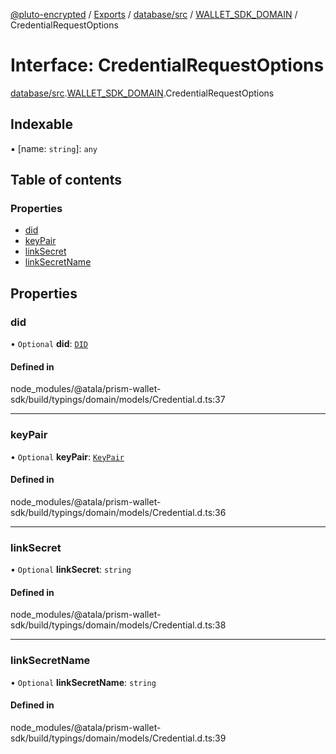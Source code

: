 [@pluto-encrypted](../README.md) / [Exports](../modules.md) / [database/src](../modules/database_src.md) / [WALLET\_SDK\_DOMAIN](../modules/database_src.WALLET_SDK_DOMAIN.md) / CredentialRequestOptions

# Interface: CredentialRequestOptions

[database/src](../modules/database_src.md).[WALLET\_SDK\_DOMAIN](../modules/database_src.WALLET_SDK_DOMAIN.md).CredentialRequestOptions

## Indexable

▪ [name: `string`]: `any`

## Table of contents

### Properties

- [did](database_src.WALLET_SDK_DOMAIN.CredentialRequestOptions.md#did)
- [keyPair](database_src.WALLET_SDK_DOMAIN.CredentialRequestOptions.md#keypair)
- [linkSecret](database_src.WALLET_SDK_DOMAIN.CredentialRequestOptions.md#linksecret)
- [linkSecretName](database_src.WALLET_SDK_DOMAIN.CredentialRequestOptions.md#linksecretname)

## Properties

### did

• `Optional` **did**: [`DID`](../classes/database_src.WALLET_SDK_DOMAIN.DID.md)

#### Defined in

node_modules/@atala/prism-wallet-sdk/build/typings/domain/models/Credential.d.ts:37

___

### keyPair

• `Optional` **keyPair**: [`KeyPair`](../classes/database_src.WALLET_SDK_DOMAIN.KeyPair.md)

#### Defined in

node_modules/@atala/prism-wallet-sdk/build/typings/domain/models/Credential.d.ts:36

___

### linkSecret

• `Optional` **linkSecret**: `string`

#### Defined in

node_modules/@atala/prism-wallet-sdk/build/typings/domain/models/Credential.d.ts:38

___

### linkSecretName

• `Optional` **linkSecretName**: `string`

#### Defined in

node_modules/@atala/prism-wallet-sdk/build/typings/domain/models/Credential.d.ts:39
